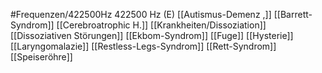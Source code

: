 #Frequenzen/422500Hz
422500 Hz (E)
[[Autismus-Demenz ,]]
[[Barrett-Syndrom]]
[[Cerebroatrophic H.]]
[[Krankheiten/Dissoziation]]
[[Dissoziativen Störungen]]
[[Ekbom-Syndrom]]
[[Fuge]]
[[Hysterie]]
[[Laryngomalazie]]
[[Restless-Legs-Syndrom]]
[[Rett-Syndrom]]
[[Speiseröhre]]